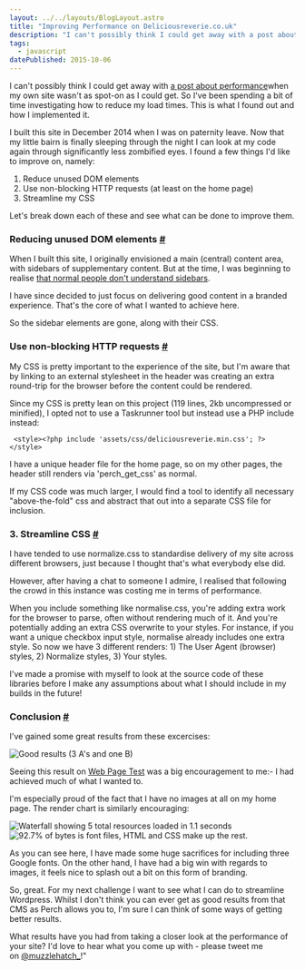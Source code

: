 ```yaml
---
layout: ../../layouts/BlogLayout.astro
title: "Improving Performance on Deliciousreverie.co.uk"
description: "I can't possibly think I could get away with a post about performance when my own site wasn't as spot-on as I could get. So I've been spending a bit of time investigating how to reduce my load times. This is what I found out and how I implemented it."
tags: 
  - javascript
datePublished: 2015-10-06
---
```

I can't possibly think I could get away with [a post about performance](https://deliciousreverie.co.uk/post/why-performance-matters/)when my own site wasn't as spot-on as I could get. So I've been spending a bit of time investigating how to reduce my load times. This is what I found out and how I implemented it.

I built this site in December 2014 when I was on paternity leave. Now that my little bairn is finally sleeping through the night I can look at my code again through significantly less zombified eyes. I found a few things I'd like to improve on, namely:

1.  Reduce unused DOM elements
2.  Use non-blocking HTTP requests (at least on the home page)
3.  Streamline my CSS

Let's break down each of these and see what can be done to improve them.

### Reducing unused DOM elements [#](https://deliciousreverie.co.uk/posts/improving-performance-on-delicious-reverie/#reducing-unused-dom-elements)

When I built this site, I originally envisioned a main (central) content area, with sidebars of supplementary content. But at the time, I was beginning to realise [that normal people don't understand sidebars](https://deliciousreverie.co.uk/posts/normal-people-dont-understand-sidebars).

I have since decided to just focus on delivering good content in a branded experience. That's the core of what I wanted to achieve here.

So the sidebar elements are gone, along with their CSS.

### Use non-blocking HTTP requests [#](https://deliciousreverie.co.uk/posts/improving-performance-on-delicious-reverie/#use-non-blocking-http-requests)

My CSS is pretty important to the experience of the site, but I'm aware that by linking to an external stylesheet in the header was creating an extra round-trip for the browser before the content could be rendered.

Since my CSS is pretty lean on this project (119 lines, 2kb uncompressed or minified), I opted not to use a Taskrunner tool but instead use a PHP include instead:

```
 <style><?php include 'assets/css/deliciousreverie.min.css'; ?></style>
```

I have a unique header file for the home page, so on my other pages, the header still renders via 'perch\_get\_css' as normal.

If my CSS code was much larger, I would find a tool to identify all necessary "above-the-fold" css and abstract that out into a separate CSS file for inclusion.

### 3\. Streamline CSS [#](https://deliciousreverie.co.uk/posts/improving-performance-on-delicious-reverie/#3.-streamline-css)

I have tended to use normalize.css to standardise delivery of my site across different browsers, just because I thought that's what everybody else did.

However, after having a chat to someone I admire, I realised that following the crowd in this instance was costing me in terms of performance.

When you include something like normalise.css, you're adding extra work for the browser to parse, often without rendering much of it. And you're potentially adding an extra CSS overwrite to your styles. For instance, if you want a unique checkbox input style, normalise already includes one extra style. So now we have 3 different renders: 1) The User Agent (browser) styles, 2) Normalize styles, 3) Your styles.

I've made a promise with myself to look at the source code of these libraries before I make any assumptions about what I should include in my builds in the future!

### Conclusion [#](https://deliciousreverie.co.uk/posts/improving-performance-on-delicious-reverie/#conclusion)

I've gained some great results from these excercises:

![Good results (3 A's and one B)](https://d13mv7x44wu31f.cloudfront.net/files/8laqvoo4o-straight-a.png)

Seeing this result on [Web Page Test](https://www.webpagetest.org/) was a big encouragement to me:- I had achieved much of what I wanted to.

I'm especially proud of the fact that I have no images at all on my home page. The render chart is similarly encouraging:

![Waterfall showing 5 total resources loaded in 1.1 seconds](https://d13mv7x44wu31f.cloudfront.net/files/8laqvoo3l-onesecond.png)![92.7% of bytes is font files, HTML and CSS make up the rest.](https://d13mv7x44wu31f.cloudfront.net/files/8laqvoo1x-bytesized.png)

As you can see here, I have made some huge sacrifices for including three Google fonts. On the other hand, I have had a big win with regards to images, it feels nice to splash out a bit on this form of branding.

So, great. For my next challenge I want to see what I can do to streamline Wordpress. Whilst I don't think you can ever get as good results from that CMS as Perch allows you to, I'm sure I can think of some ways of getting better results.

What results have you had from taking a closer look at the performance of your site? I'd love to hear what you come up with - please tweet me on [@muzzlehatch\_](https://twitter.com/muzzlehatch_)!"